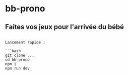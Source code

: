 # bb-prono
## Faites vos jeux pour l'arrivée du bébé

```![capture](https://user-images.githubusercontent.com/14042935/130292779-7f17ce85-b651-4386-a7bc-8e589030dfbd.jpg)

Lancement rapide : 

```bash
git clone ...
cd bb-prono
npm i
npm run dev


